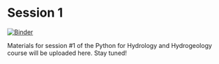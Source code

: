# Session 1

[//]: #([![Binder](https://mybinder.org/badge_logo.svg)](https://mybinder.org/v2/gh/AustralianWaterSchool/PythonForHydrologists/main?filepath=Session1%2FSession1.ipynb))

[![Binder](https://mybinder.org/badge_logo.svg)](https://mybinder.org/v2/gh/AustralianWaterSchool/PythonForHydrologyAndHydrogeology/main?urlpath=https%3A%2F%2Fgithub.com%2FAustralianWaterSchool%2FPythonForHydrologyAndHydrogeology%2Ftree%2Fmain%2FSession1%2F%20Session%201%20Data%20wrangling%20and%20multivariate%20EDA.ipynb)

Materials for session #1 of the Python for Hydrology and Hydrogeology course will be uploaded here. Stay tuned!
